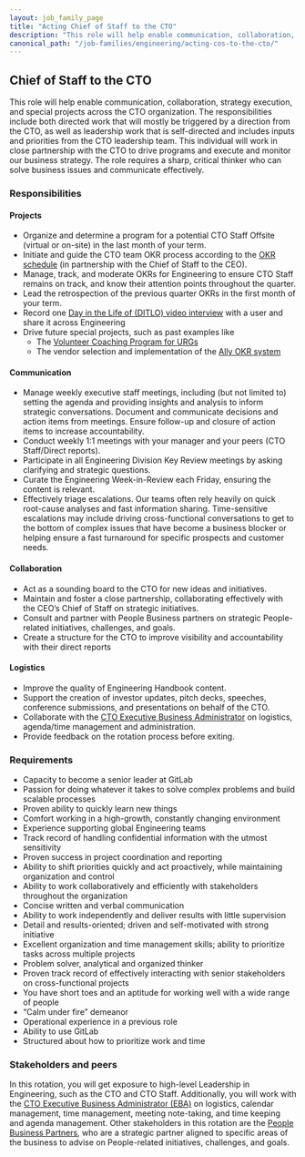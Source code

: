 ```yaml
---
layout: job_family_page
title: "Acting Chief of Staff to the CTO"
description: "This role will help enable communication, collaboration, strategy execution, and special projects across the CTO organization."
canonical_path: "/job-families/engineering/acting-cos-to-the-cto/"
---
```


## Chief of Staff to the CTO
This role will help enable communication, collaboration, strategy execution, and special projects across the CTO organization. The responsibilities include both directed work that will mostly be triggered by a direction from the CTO, as well as leadership work that is self-directed and includes inputs and priorities from the CTO leadership team. This individual will work in close partnership with the CTO to drive programs and execute and monitor our business strategy. The role requires a sharp, critical thinker who can solve business issues and communicate effectively.  

### Responsibilities

#### Projects

- Organize and determine a program for a potential CTO Staff Offsite (virtual or on-site) in the last month of your term.
- Initiate and guide the CTO team OKR process according to the [OKR schedule](https://about.gitlab.com/company/okrs/#schedule/) (in partnership with the Chief of Staff to the CEO).
- Manage, track, and moderate OKRs for Engineering to ensure CTO Staff remains on track, and know their attention points throughout the quarter.
- Lead the retrospection of the previous quarter OKRs in the first month of your term.
- Record one [Day in the Life of (DITLO) video interview](/handbook/engineering/#day-in-the-life-of-ditlo-videos) with a user and share it across Engineering
- Drive future special projects, such as past examples like
    - The [Volunteer Coaching Program for URGs](https://about.gitlab.com/handbook/engineering/volunteer-coaches-for-urgs/)
    - The vendor selection and implementation of the [Ally OKR system](/handbook/engineering/#allyio-for-okrs)

#### Communication

- Manage weekly executive staff meetings, including (but not limited to) setting the agenda and providing insights and analysis to inform strategic conversations. Document and communicate decisions and action items from meetings. Ensure follow-up and closure of action items to increase accountability.
- Conduct weekly 1:1 meetings with your manager and your peers (CTO Staff/Direct reports).
- Participate in all Engineering Division Key Review meetings by asking clarifying and strategic questions.
- Curate the Engineering Week-in-Review each Friday, ensuring the content is relevant.
- Effectively triage escalations. Our teams often rely heavily on quick root-cause analyses and fast information sharing. Time-sensitive escalations may include driving cross-functional conversations to get to the bottom of complex issues that have become a business blocker or helping ensure a fast turnaround for specific prospects and customer needs.

#### Collaboration

- Act as a sounding board to the CTO for new ideas and initiatives.
- Maintain and foster a close partnership, collaborating effectively with the CEO’s Chief of Staff on strategic initiatives.
- Consult and partner with People Business partners on strategic People-related initiatives, challenges, and goals.
- Create a structure for the CTO to improve visibility and accountability with their direct reports 

#### Logistics

- Improve the quality of Engineering Handbook content.
- Support the creation of investor updates, pitch decks, speeches, conference submissions, and presentations on behalf of the CTO.
- Collaborate with the [CTO Executive Business Administrator](https://about.gitlab.com/job-families/people-ops/executive-business-administrator/#executive-business-administrator-intermediate/) on logistics, agenda/time management and administration. 
- Provide feedback on the rotation process before exiting.

### Requirements
- Capacity to become a senior leader at GitLab 
- Passion for doing whatever it takes to solve complex problems and build scalable processes
- Proven ability to quickly learn new things
- Comfort working in a high-growth, constantly changing environment
- Experience supporting global Engineering teams 
- Track record of handling confidential information with the utmost sensitivity
- Proven success in project coordination and reporting
- Ability to shift priorities quickly and act proactively, while maintaining organization and control
- Ability to work collaboratively and efficiently with stakeholders throughout the organization
- Concise written and verbal communication
- Ability to work independently and deliver results with little supervision
- Detail and results-oriented; driven and self-motivated with strong initiative
- Excellent organization and time management skills; ability to prioritize tasks across multiple projects
- Problem solver, analytical and organized thinker
- Proven track record of effectively interacting with senior stakeholders on cross-functional projects  
- You have short toes and an aptitude for working well with a wide range of people
- “Calm under fire” demeanor
- Operational experience in a previous role
- Ability to use GitLab  
- Structured about how to prioritize work and time  


### Stakeholders and peers
In this rotation, you will get exposure to high-level Leadership in Engineering, such as the CTO and CTO Staff. Additionally, you will work with the [CTO Executive Business Administrator (EBA)](https://about.gitlab.com/job-families/people-ops/executive-business-administrator/#executive-business-administrator-intermediate) on logistics, calendar management, time management, meeting note-taking, and time keeping and agenda management. Other stakeholders in this rotation are the [People Business Partners](https://about.gitlab.com/handbook/people-group/#people-business-partner-alignment-to-division), who are a strategic partner aligned to specific areas of the business to advise on People-related initiatives, challenges, and goals.


